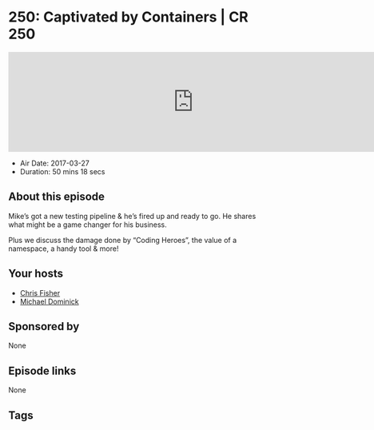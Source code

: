 # 250: Captivated by Containers | CR 250

<iframe src="https://player.fireside.fm/v2/MLf2ZzhC+pCxAiugG?theme=dark" width="740" height="200" frameborder="0" scrolling="no"></iframe>

* Air Date: 2017-03-27
* Duration: 50 mins 18 secs

## About this episode

Mike’s got a new testing pipeline & he’s fired up and ready to go. He shares what might be a game changer for his business.

Plus we discuss the damage done by “Coding Heroes”, the value of a namespace, a handy tool & more!

## Your hosts
* [Chris Fisher](https://coder.show/hosts/chrislas)
* [Michael Dominick](https://coder.show/hosts/michael)

## Sponsored by

None



## Episode links

None



## Tags

